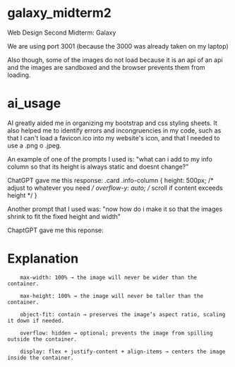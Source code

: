 # galaxy_midterm2
Web Design Second Midterm: Galaxy

We are using port 3001 (because the 3000 was already taken on my laptop)

Also though, some of the images do not load because it is an api of an api and the images are sandboxed and the browser prevents them from loading.

# ai_usage

AI greatly aided me in organizing my bootstrap and css styling sheets. It also helped me to identify errors and incongruencies in my code, such as that I can't load a favicon.ico into my website's icon, and that I needed to use a .png o .jpeg. 

An example of one of the prompts I used is:  "what can i add to my info column so that its height is always static and doesnt change?"

ChatGPT gave me this response: 
        .card .info-column {
        height: 500px; /* adjust to whatever you need */
        overflow-y: auto; /* scroll if content exceeds height */
        }


Another prompt that I used was: "now how do i make it so that the images shrink to fit the fixed height and width"

ChaptGPT gave me this reponse: 

# Explanation

        max-width: 100% → the image will never be wider than the container.

        max-height: 100% → the image will never be taller than the container.

        object-fit: contain → preserves the image’s aspect ratio, scaling it down if needed.

        overflow: hidden → optional; prevents the image from spilling outside the container.

        display: flex + justify-content + align-items → centers the image inside the container.